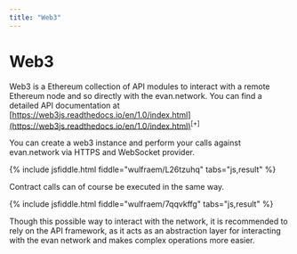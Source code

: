 ```yaml
---
title: "Web3"
---
```

# Web3

Web3 is a Ethereum collection of API modules to interact with a remote Ethereum node and so directly with the evan.network.
You can find a detailed API documentation at [https://web3js.readthedocs.io/en/1.0/index.html](https://web3js.readthedocs.io/en/1.0/index.html)<sup>[+]</sup>

You can create a web3 instance and perform your calls against evan.network via HTTPS and WebSocket provider.

{% include jsfiddle.html fiddle="wulfraem/L26tzuhq" tabs="js,result" %}

Contract calls can of course be executed in the same way.

{% include jsfiddle.html fiddle="wulfraem/7qqvkffg" tabs="js,result" %}

Though this possible way to interact with the network, it is recommended to rely on the API framework, as it acts as an abstraction layer for interacting with the evan network and makes complex operations more easier.
